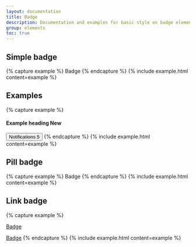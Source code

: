 ```yaml
---
layout: documentation
title: Badge
description: Documentation and examples for basic style on badge element.
group: elements
toc: true
---
```



## Simple badge

{% capture example %}
<span class="badge">Badge</span>
{% endcapture %}
{% include example.html content=example %}


## Examples

{% capture example %}
<!-- Inside a heading -->
<h4>Example heading <span class="badge">New</span></h4>

<!-- Inside a button -->
<button>Notifications <span class="badge">5</span></button>
{% endcapture %}
{% include example.html content=example %}


## Pill badge

{% capture example %}
<span class="badge-pill">Badge</span>
{% endcapture %}
{% include example.html content=example %}


## Link badge

{% capture example %}
<!-- Link badge -->
<a href="#" class="badge">Badge</a>
<!-- Link badge pill -->
<a href="#" class="badge-pill">Badge</a>
{% endcapture %}
{% include example.html content=example %}